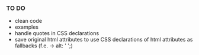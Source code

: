 ### TO DO
* clean code
* examples
* handle quotes in CSS declarations
* save original html attributes to use CSS declarations of html attributes as fallbacks (f.e. -> alt: ' ';)